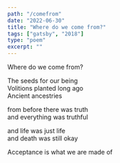 ```yaml
---
path: "/comefrom"
date: "2022-06-30"
title: "Where do we come from?"
tags: ["gatsby", "2018"]
type: "poem"
excerpt: ""
---
```


Where do we come from?

The seeds for our being  
Volitions planted long ago  
Ancient ancestries

from before there was truth  
and everything was truthful

and life was just life  
and death was still okay

Acceptance is what we are made of
